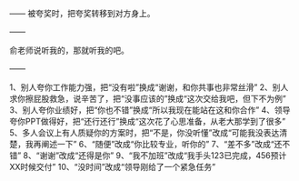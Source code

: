 ——
被夸奖时，把夸奖转移到对方身上。

——

俞老师说听我的，那就听我的吧。

——

1、别人夸你工作能力强，把“没有啦”换成“谢谢，和你共事也非常丝滑”
2、别人求你擦屁股救急，说辛苦了，把“没事应该的”换成“这次交给我吧，但下不为例”
3、别人夸你业绩好，把“你也不错”换成“所以我现在能站在这和你合作”
4、领导夸你PPT做得好，把“还行还行”换成“这次花了心思准备，从老大那学到了很多”
5、多人会议上有人质疑你的方案时，把“不是，你没听懂”改成“可能我没表达清楚，我再阐述一下”
6、“随便”改成“你比较专业，听你的”
7、“差不多”改成“还不错”
8、“谢谢”改成“还得是你”
9、“我不加班”改成“我手头123已完成，456预计XX时候交付”
10、“没时间”改成“领导刚给了一个紧急任务”